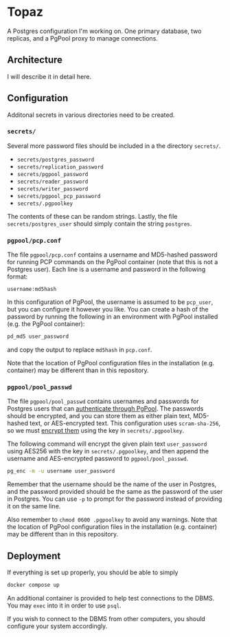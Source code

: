 # Topaz

A Postgres configuration I'm working on. One primary database, two replicas, and a PgPool proxy to manage connections.

## Architecture

I will describe it in detail here.

## Configuration

Additonal secrets in various directories need to be created.

### `secrets/`

Several more password files should be included in a the directory `secrets/`.
- `secrets/postgres_password`
- `secrets/replication_password`
- `secrets/pgpool_password`
- `secrets/reader_password`
- `secrets/writer_password`
- `secrets/pgpool_pcp_password`
- `secrets/.pgpoolkey`

The contents of these can be random strings. Lastly, the file `secrets/postgres_user` should simply contain the string `postgres`.

### `pgpool/pcp.conf`

The file `pgpool/pcp.conf` contains a username and MD5-hashed password for running PCP commands on the PgPool container (note that this is not a Postgres user). Each line is a username and password in the following format:
```
username:md5hash
```
In this configuration of PgPool, the username is assumed to be `pcp_user`, but you can configure it however you like. You can create a hash of the password by running the following in an environment with PgPool installed (e.g. the PgPool container):
```sh
pd_md5 user_password
```
and copy the output to replace `md5hash` in `pcp.conf`.

Note that the location of PgPool configuration files in the installation (e.g. container) may be different than in this repository.

### `pgpool/pool_passwd`

The file `pgpool/pool_passwd` contains usernames and passwords for Postgres users that can [authenticate through PgPool](https://www.pgpool.net/docs/latest/en/html/auth-aes-encrypted-password.html). The passwords should be encrypted, and you can store them as either plain text, MD5-hashed text, or AES-encrypted text. This configuration uses `scram-sha-256`, so we must [encrypt them](https://www.pgpool.net/docs/latest/en/html/pg-enc.html) using the key in `secrets/.pgpoolkey`.

The following command will encrypt the given plain text `user_password` using AES256 with the key in `secrets/.pgpoolkey`, and then append the username and AES-encrypted password to `pgpool/pool_passwd`.
```sh
pg_enc -m -u username user_password
```
Remember that the username should be the name of the user in Postgres, and the password provided should be the same as the password of the user in Postgres. You can use `-p` to prompt for the password instead of providing it on the same line.

Also remember to `chmod 0600 .pgpoolkey` to avoid any warnings. Note that the location of PgPool configuration files in the installation (e.g. container) may be different than in this repository.

## Deployment

If everything is set up properly, you should be able to simply
```sh
docker compose up
```

An additional container is provided to help test connections to the DBMS. You may `exec` into it in order to use `psql`.

If you wish to connect to the DBMS from other computers, you should configure your system accordingly.
